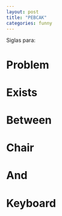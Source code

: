 ```yaml
---
layout: post
title: "PEBCAK"
categories: funny
---
```


Siglas para<!--more-->:

# **P**roblem

# **E**xists

# **B**etween

# **C**hair

# **A**nd

# **K**eyboard
